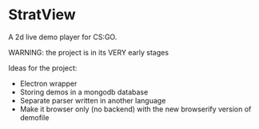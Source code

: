 # StratView

A 2d live demo player for CS:GO.

WARNING: the project is in its VERY early stages

Ideas for the project:
- Electron wrapper
- Storing demos in a mongodb database
- Separate parser written in another language
- Make it browser only (no backend) with the new browserify version of demofile
